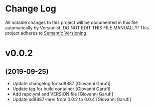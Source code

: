 # Change Log

All notable changes to this project will be documented in this file
automatically by Versionist. DO NOT EDIT THIS FILE MANUALLY!
This project adheres to [Semantic Versioning](http://semver.org/).

# v0.0.2
## (2019-09-25)

* Update changelog for sd8887 [Giovanni Garufi]
* Update tag for build container [Giovanni Garufi]
* Add repo.yml and VERSION file [Giovanni Garufi]
* Update sd8887-mrvl from 0.0.2 to 0.0.4 [Giovanni Garufi]
